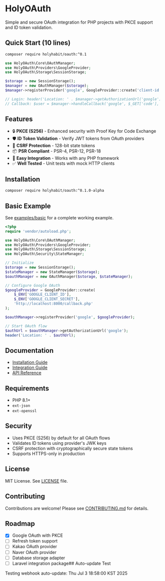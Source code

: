 # HolyOAuth

Simple and secure OAuth integration for PHP projects with PKCE support and ID token validation.

## Quick Start (10 lines)

```bash
composer require holyhabit/oauth:^0.1
```

```php
use HolyOAuth\Core\OAuthManager;
use HolyOAuth\Providers\GoogleProvider;
use HolyOAuth\Storage\SessionStorage;

$storage = new SessionStorage();
$manager = new OAuthManager($storage);
$manager->registerProvider('google', GoogleProvider::create('client-id', 'secret', 'redirect-uri'));

// Login: header('Location: ' . $manager->getAuthorizationUrl('google'));
// Callback: $user = $manager->handleCallback('google', $_GET['code'], $_GET['state']);
```

## Features

- 🔒 **PKCE (S256)** - Enhanced security with Proof Key for Code Exchange
- 🛡️ **ID Token Validation** - Verify JWT tokens from OAuth providers  
- 🔑 **CSRF Protection** - 128-bit state tokens
- 📦 **PSR Compliant** - PSR-4, PSR-12, PSR-18
- 🚀 **Easy Integration** - Works with any PHP framework
- ✅ **Well Tested** - Unit tests with mock HTTP clients

## Installation

```bash
composer require holyhabit/oauth:^0.1.0-alpha
```

## Basic Example

See [examples/basic](examples/basic) for a complete working example.

```php
<?php
require 'vendor/autoload.php';

use HolyOAuth\Core\OAuthManager;
use HolyOAuth\Providers\GoogleProvider;
use HolyOAuth\Storage\SessionStorage;
use HolyOAuth\Security\StateManager;

// Initialize
$storage = new SessionStorage();
$stateManager = new StateManager($storage);
$oauthManager = new OAuthManager($storage, $stateManager);

// Configure Google OAuth
$googleProvider = GoogleProvider::create(
    $_ENV['GOOGLE_CLIENT_ID'],
    $_ENV['GOOGLE_CLIENT_SECRET'], 
    'http://localhost:8000/callback.php'
);

$oauthManager->registerProvider('google', $googleProvider);

// Start OAuth flow
$authUrl = $oauthManager->getAuthorizationUrl('google');
header('Location: ' . $authUrl);
```

## Documentation

- [Installation Guide](docs/INSTALLATION.md)
- [Integration Guide](docs/INTEGRATION.md)
- [API Reference](docs/API.md)

## Requirements

- PHP 8.1+
- `ext-json`
- `ext-openssl`

## Security

- Uses PKCE (S256) by default for all OAuth flows
- Validates ID tokens using provider's JWK keys
- CSRF protection with cryptographically secure state tokens
- Supports HTTPS-only in production

## License

MIT License. See [LICENSE](LICENSE) file.

## Contributing

Contributions are welcome! Please see [CONTRIBUTING.md](CONTRIBUTING.md) for details.

## Roadmap

- [x] Google OAuth with PKCE
- [ ] Refresh token support
- [ ] Kakao OAuth provider
- [ ] Naver OAuth provider
- [ ] Database storage adapter
- [ ] Laravel integration package## Auto-update Test

Testing webhook auto-update: Thu Jul  3 18:58:00 KST 2025
